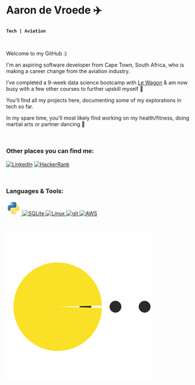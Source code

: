 # Aaron de Vroede ✈️

**`Tech | Aviation`**

<br>

Welcome to my GitHub :)

I'm an aspiring software developer from Cape Town, South Africa, who is making a career change from the aviation industry.

I’ve completed a 9-week data science bootcamp with [Le Wagon](https://github.com/LeWagon) & am now busy with a few other courses to further upskill myself 🌱 

You'll find all my projects here, documenting some of my explorations in tech so far.

In my spare time, you'll most likely find working on my health/fitness, doing martial arts or partner dancing 🕺

<br>

<h3 align="left">Other places you can find me:</h3>
<p align="left">
<a href="https://www.linkedin.com/in/aaron-de-vroede/" target="blank"><img align="center" src="https://raw.githubusercontent.com/rahuldkjain/github-profile-readme-generator/master/src/images/icons/Social/linked-in-alt.svg" alt="LinkedIn" height="40" width="40" /></a>
<a href="https://www.hackerrank.com/profile/aaron_dv" target="blank"><img align="center" src="https://raw.githubusercontent.com/rahuldkjain/github-profile-readme-generator/master/src/images/icons/Social/hackerrank.svg" alt="HackerRank" height="40" width="40" /></a>
</p>

<br>

<h3 align="left">Languages & Tools:</h3>
<p align="left">
<a href="https://www.python.org" target="_blank" rel="noreferrer"> <img src="https://raw.githubusercontent.com/devicons/devicon/master/icons/python/python-original.svg" alt="Python" width="40" height="40"/> </a>
<a href="https://www.sqlite.org" target="_blank" rel="noreferrer"> <img src="https://www.vectorlogo.zone/logos/sqlite/sqlite-icon.svg" alt="SQLite" width="40" height="40"/> </a>
<a href="https://www.linux.org" target="_blank" rel="noreferrer"> <img src="https://www.vectorlogo.zone/logos/linux/linux-icon.svg" alt="Linux" width="40" height="40"/> </a>
<a href="https://git-scm.com" target="_blank" rel="noreferrer"> <img src="https://www.vectorlogo.zone/logos/git-scm/git-scm-icon.svg" alt="git" width="40" height="40"/> </a>
<a href="https://aws.amazon.com" target="_blank" rel="noreferrer"> <img src="https://www.vectorlogo.zone/logos/amazon_aws/amazon_aws-icon.svg" alt="AWS" width="40" height="40"/> </a>
</p>

<br>

![Pacman](https://raw.githubusercontent.com/Aniket965/Aniket965/master/pacman.svg?sanitize=true) 
